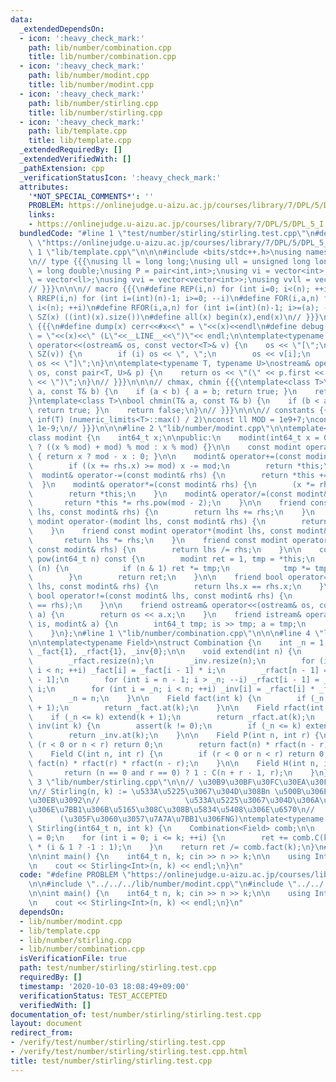 ```yaml
---
data:
  _extendedDependsOn:
  - icon: ':heavy_check_mark:'
    path: lib/number/combination.cpp
    title: lib/number/combination.cpp
  - icon: ':heavy_check_mark:'
    path: lib/number/modint.cpp
    title: lib/number/modint.cpp
  - icon: ':heavy_check_mark:'
    path: lib/number/stirling.cpp
    title: lib/number/stirling.cpp
  - icon: ':heavy_check_mark:'
    path: lib/template.cpp
    title: lib/template.cpp
  _extendedRequiredBy: []
  _extendedVerifiedWith: []
  _pathExtension: cpp
  _verificationStatusIcon: ':heavy_check_mark:'
  attributes:
    '*NOT_SPECIAL_COMMENTS*': ''
    PROBLEM: https://onlinejudge.u-aizu.ac.jp/courses/library/7/DPL/5/DPL_5_I
    links:
    - https://onlinejudge.u-aizu.ac.jp/courses/library/7/DPL/5/DPL_5_I
  bundledCode: "#line 1 \"test/number/stirling/stirling.test.cpp\"\n#define PROBLEM\
    \ \"https://onlinejudge.u-aizu.ac.jp/courses/library/7/DPL/5/DPL_5_I\"\n\n#line\
    \ 1 \"lib/template.cpp\"\n\n\n#include <bits/stdc++.h>\nusing namespace std;\n\
    \n// type {{{\nusing ll = long long;\nusing ull = unsigned long long;\nusing ld\
    \ = long double;\nusing P = pair<int,int>;\nusing vi = vector<int>;\nusing vll\
    \ = vector<ll>;\nusing vvi = vector<vector<int>>;\nusing vvll = vector<vector<ll>>;\n\
    // }}}\n\n\n// macro {{{\n#define REP(i,n) for (int i=0; i<(n); ++i)\n#define\
    \ RREP(i,n) for (int i=(int)(n)-1; i>=0; --i)\n#define FOR(i,a,n) for (int i=(a);\
    \ i<(n); ++i)\n#define RFOR(i,a,n) for (int i=(int)(n)-1; i>=(a); --i)\n\n#define\
    \ SZ(x) ((int)(x).size())\n#define all(x) begin(x),end(x)\n// }}}\n\n\n// debug\
    \ {{{\n#define dump(x) cerr<<#x<<\" = \"<<(x)<<endl\n#define debug(x) cerr<<#x<<\"\
    \ = \"<<(x)<<\" (L\"<<__LINE__<<\")\"<< endl;\n\ntemplate<typename T>\nostream&\
    \ operator<<(ostream& os, const vector<T>& v) {\n    os << \"[\";\n    REP (i,\
    \ SZ(v)) {\n        if (i) os << \", \";\n        os << v[i];\n    }\n    return\
    \ os << \"]\";\n}\n\ntemplate<typename T, typename U>\nostream& operator<<(ostream&\
    \ os, const pair<T, U>& p) {\n    return os << \"(\" << p.first << \" \" << p.second\
    \ << \")\";\n}\n// }}}\n\n\n// chmax, chmin {{{\ntemplate<class T>\nbool chmax(T&\
    \ a, const T& b) {\n    if (a < b) { a = b; return true; }\n    return false;\n\
    }\ntemplate<class T>\nbool chmin(T& a, const T& b) {\n    if (b < a) { a = b;\
    \ return true; }\n    return false;\n}\n// }}}\n\n\n// constants {{{\n#define\
    \ inf(T) (numeric_limits<T>::max() / 2)\nconst ll MOD = 1e9+7;\nconst ld EPS =\
    \ 1e-9;\n// }}}\n\n\n#line 2 \"lib/number/modint.cpp\"\n\ntemplate<int64_t mod>\n\
    class modint {\n    int64_t x;\n\npublic:\n    modint(int64_t x = 0) : x(x < 0\
    \ ? ((x % mod) + mod) % mod : x % mod) {}\n\n    const modint operator-() const\
    \ { return x ? mod - x : 0; }\n\n    modint& operator+=(const modint& rhs) {\n\
    \        if ((x += rhs.x) >= mod) x -= mod;\n        return *this;\n    }\n  \
    \  modint& operator-=(const modint& rhs) {\n        return *this += -rhs;\n  \
    \  }\n    modint& operator*=(const modint& rhs) {\n        (x *= rhs.x) %= mod;\n\
    \        return *this;\n    }\n    modint& operator/=(const modint& rhs) {\n \
    \       return *this *= rhs.pow(mod - 2);\n    }\n\n    friend const modint operator+(modint\
    \ lhs, const modint& rhs) {\n        return lhs += rhs;\n    }\n    friend const\
    \ modint operator-(modint lhs, const modint& rhs) {\n        return lhs -= rhs;\n\
    \    }\n    friend const modint operator*(modint lhs, const modint& rhs) {\n \
    \       return lhs *= rhs;\n    }\n    friend const modint operator/(modint lhs,\
    \ const modint& rhs) {\n        return lhs /= rhs;\n    }\n\n    const modint\
    \ pow(int64_t n) const {\n        modint ret = 1, tmp = *this;\n        while\
    \ (n) {\n            if (n & 1) ret *= tmp;\n            tmp *= tmp; n >>= 1;\n\
    \        }\n        return ret;\n    }\n\n    friend bool operator==(const modint&\
    \ lhs, const modint& rhs) {\n        return lhs.x == rhs.x;\n    }\n    friend\
    \ bool operator!=(const modint& lhs, const modint& rhs) {\n        return !(lhs\
    \ == rhs);\n    }\n\n    friend ostream& operator<<(ostream& os, const modint&\
    \ a) {\n        return os << a.x;\n    }\n    friend istream& operator>>(istream&\
    \ is, modint& a) {\n        int64_t tmp; is >> tmp; a = tmp;\n        return is;\n\
    \    }\n};\n#line 1 \"lib/number/combination.cpp\"\n\n\n#line 4 \"lib/number/combination.cpp\"\
    \n\ntemplate<typename Field>\nstruct Combination {\n    int _n = 1;\n    vector<Field>\
    \ _fact{1}, _rfact{1}, _inv{0};\n\n    void extend(int n) {\n        _fact.resize(n);\n\
    \        _rfact.resize(n);\n        _inv.resize(n);\n        for (int i = _n;\
    \ i < n; ++i) _fact[i] = _fact[i - 1] * i;\n        _rfact[n - 1] = 1 / _fact[n\
    \ - 1];\n        for (int i = n - 1; i > _n; --i) _rfact[i - 1] = _rfact[i] *\
    \ i;\n        for (int i = _n; i < n; ++i) _inv[i] = _rfact[i] * _fact[i - 1];\n\
    \        _n = n;\n    }\n\n    Field fact(int k) {\n        if (_n <= k) extend(k\
    \ + 1);\n        return _fact.at(k);\n    }\n\n    Field rfact(int k) {\n    \
    \    if (_n <= k) extend(k + 1);\n        return _rfact.at(k);\n    }\n\n    Field\
    \ inv(int k) {\n        assert(k != 0);\n        if (_n <= k) extend(k + 1);\n\
    \        return _inv.at(k);\n    }\n\n    Field P(int n, int r) {\n        if\
    \ (r < 0 or n < r) return 0;\n        return fact(n) * rfact(n - r);\n    }\n\n\
    \    Field C(int n, int r) {\n        if (r < 0 or n < r) return 0;\n        return\
    \ fact(n) * rfact(r) * rfact(n - r);\n    }\n\n    Field H(int n, int r) {\n \
    \       return (n == 0 and r == 0) ? 1 : C(n + r - 1, r);\n    }\n};\n\n#line\
    \ 3 \"lib/number/stirling.cpp\"\n\n// \u30B9\u30BF\u30FC\u30EA\u30F3\u30B0\u6570\
    \n// Stirling(n, k) := \u533A\u5225\u3067\u304D\u308Bn \u500B\u306E\u30DC\u30FC\
    \u30EB\u3092\n//                   \u533A\u5225\u3067\u304D\u306A\u3044k \u500B\
    \u306E\u7BB1\u306B\u5165\u308C\u308B\u5834\u5408\u306E\u6570\n//             \
    \      (\u305F\u3060\u3057\u7A7A\u7BB1\u306FNG)\ntemplate<typename Field>\nField\
    \ Stirling(int64_t n, int k) {\n    Combination<Field> comb;\n\n    Field ret\
    \ = 0;\n    for (int i = 0; i <= k; ++i) {\n        ret += comb.C(k, i) * Field{k-i}.pow(n)\
    \ * (i & 1 ? -1 : 1);\n    }\n    return ret /= comb.fact(k);\n}\n#line 5 \"test/number/stirling/stirling.test.cpp\"\
    \n\nint main() {\n    int64_t n, k; cin >> n >> k;\n\n    using Int = modint<MOD>;\n\
    \n    cout << Stirling<Int>(n, k) << endl;\n}\n"
  code: "#define PROBLEM \"https://onlinejudge.u-aizu.ac.jp/courses/library/7/DPL/5/DPL_5_I\"\
    \n\n#include \"../../../lib/number/modint.cpp\"\n#include \"../../../lib/number/stirling.cpp\"\
    \n\nint main() {\n    int64_t n, k; cin >> n >> k;\n\n    using Int = modint<MOD>;\n\
    \n    cout << Stirling<Int>(n, k) << endl;\n}\n"
  dependsOn:
  - lib/number/modint.cpp
  - lib/template.cpp
  - lib/number/stirling.cpp
  - lib/number/combination.cpp
  isVerificationFile: true
  path: test/number/stirling/stirling.test.cpp
  requiredBy: []
  timestamp: '2020-10-03 18:08:49+09:00'
  verificationStatus: TEST_ACCEPTED
  verifiedWith: []
documentation_of: test/number/stirling/stirling.test.cpp
layout: document
redirect_from:
- /verify/test/number/stirling/stirling.test.cpp
- /verify/test/number/stirling/stirling.test.cpp.html
title: test/number/stirling/stirling.test.cpp
---
```

